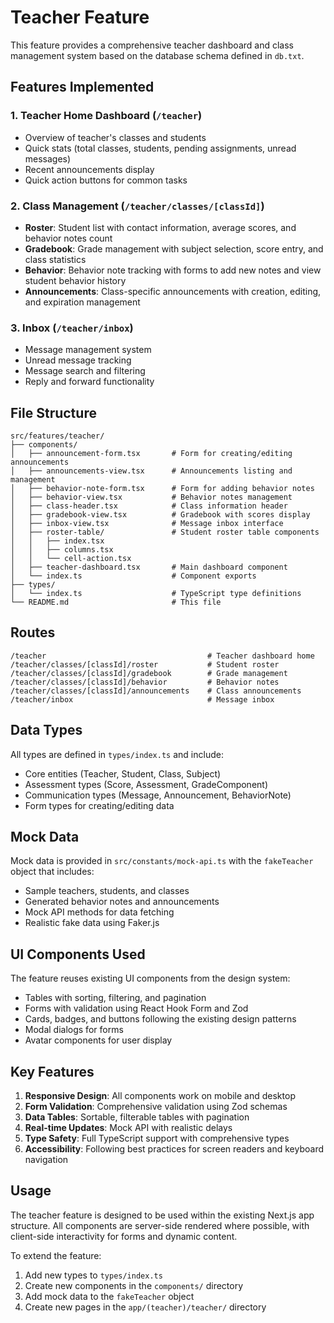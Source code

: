 # Teacher Feature

This feature provides a comprehensive teacher dashboard and class management system based on the database schema defined in `db.txt`.

## Features Implemented

### 1. Teacher Home Dashboard (`/teacher`)
- Overview of teacher's classes and students
- Quick stats (total classes, students, pending assignments, unread messages)
- Recent announcements display
- Quick action buttons for common tasks

### 2. Class Management (`/teacher/classes/[classId]`)
- **Roster**: Student list with contact information, average scores, and behavior notes count
- **Gradebook**: Grade management with subject selection, score entry, and class statistics
- **Behavior**: Behavior note tracking with forms to add new notes and view student behavior history
- **Announcements**: Class-specific announcements with creation, editing, and expiration management

### 3. Inbox (`/teacher/inbox`)
- Message management system
- Unread message tracking
- Message search and filtering
- Reply and forward functionality

## File Structure

```
src/features/teacher/
├── components/
│   ├── announcement-form.tsx       # Form for creating/editing announcements
│   ├── announcements-view.tsx      # Announcements listing and management
│   ├── behavior-note-form.tsx      # Form for adding behavior notes
│   ├── behavior-view.tsx           # Behavior notes management
│   ├── class-header.tsx            # Class information header
│   ├── gradebook-view.tsx          # Gradebook with scores display
│   ├── inbox-view.tsx              # Message inbox interface
│   ├── roster-table/               # Student roster table components
│   │   ├── index.tsx
│   │   ├── columns.tsx
│   │   └── cell-action.tsx
│   ├── teacher-dashboard.tsx       # Main dashboard component
│   └── index.ts                    # Component exports
├── types/
│   └── index.ts                    # TypeScript type definitions
└── README.md                       # This file
```

## Routes

```
/teacher                                    # Teacher dashboard home
/teacher/classes/[classId]/roster           # Student roster
/teacher/classes/[classId]/gradebook        # Grade management
/teacher/classes/[classId]/behavior         # Behavior notes
/teacher/classes/[classId]/announcements    # Class announcements
/teacher/inbox                              # Message inbox
```

## Data Types

All types are defined in `types/index.ts` and include:
- Core entities (Teacher, Student, Class, Subject)
- Assessment types (Score, Assessment, GradeComponent)
- Communication types (Message, Announcement, BehaviorNote)
- Form types for creating/editing data

## Mock Data

Mock data is provided in `src/constants/mock-api.ts` with the `fakeTeacher` object that includes:
- Sample teachers, students, and classes
- Generated behavior notes and announcements
- Mock API methods for data fetching
- Realistic fake data using Faker.js

## UI Components Used

The feature reuses existing UI components from the design system:
- Tables with sorting, filtering, and pagination
- Forms with validation using React Hook Form and Zod
- Cards, badges, and buttons following the existing design patterns
- Modal dialogs for forms
- Avatar components for user display

## Key Features

1. **Responsive Design**: All components work on mobile and desktop
2. **Form Validation**: Comprehensive validation using Zod schemas
3. **Data Tables**: Sortable, filterable tables with pagination
4. **Real-time Updates**: Mock API with realistic delays
5. **Type Safety**: Full TypeScript support with comprehensive types
6. **Accessibility**: Following best practices for screen readers and keyboard navigation

## Usage

The teacher feature is designed to be used within the existing Next.js app structure. All components are server-side rendered where possible, with client-side interactivity for forms and dynamic content.

To extend the feature:
1. Add new types to `types/index.ts`
2. Create new components in the `components/` directory
3. Add mock data to the `fakeTeacher` object
4. Create new pages in the `app/(teacher)/teacher/` directory
